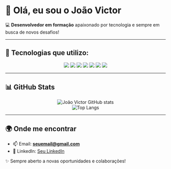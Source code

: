 # 👋 Olá, eu sou o João Victor  

💻 **Desenvolvedor em formação** apaixonado por tecnologia e sempre em busca de novos desafios!  

---

## 🚀 Tecnologias que utilizo:
<div align="center">
  
  <!-- Java -->
  <img src="https://img.shields.io/badge/Java-ED8B00?style=for-the-badge&logo=openjdk&logoColor=white"/>
  <img src="https://img.shields.io/badge/SpringBoot-6DB33F?style=for-the-badge&logo=springboot&logoColor=white"/>
  <img src="https://img.shields.io/badge/JPA-Hibernate-59666C?style=for-the-badge&logo=hibernate&logoColor=white"/>
  <img src="https://img.shields.io/badge/JDBC-007396?style=for-the-badge&logo=java&logoColor=white"/>

  <!-- Banco de Dados -->
  <img src="https://img.shields.io/badge/MySQL-005C84?style=for-the-badge&logo=mysql&logoColor=white"/>

  <!-- Python -->
  <img src="https://img.shields.io/badge/Python-3776AB?style=for-the-badge&logo=python&logoColor=white"/>

  <!-- UML -->
  <img src="https://img.shields.io/badge/UML-02569B?style=for-the-badge&logoColor=white"/>

</div>

---

## 📊 GitHub Stats
<div align="center">

![João Victor GitHub stats](https://github-readme-stats.vercel.app/api?username=SeuUsuarioAqui&show_icons=true&theme=tokyonight)  
![Top Langs](https://github-readme-stats.vercel.app/api/top-langs/?username=SeuUsuarioAqui&layout=compact&theme=tokyonight)

</div>

---

## 🌍 Onde me encontrar
- 📫 Email: **seuemail@gmail.com**  
- 💼 LinkedIn: [Seu LinkedIn](https://linkedin.com/in/seu-perfil)  

✨ Sempre aberto a novas oportunidades e colaborações!
